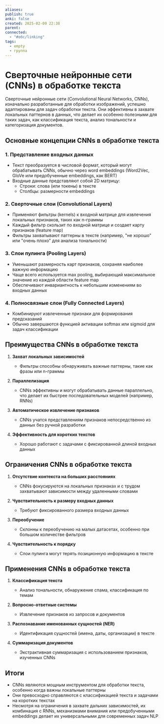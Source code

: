 ```yaml
---
aliases: 
publish: true
anki: false
created: 2025-02-09 22:38
parent: 
connected:
  - "#обс/linking"
tags:
  - empty
  - группа
---
```


# Сверточные нейронные сети (CNNs) в обработке текста

Сверточные нейронные сети (Convolutional Neural Networks, CNNs), изначально разработанные для обработки изображений, успешно адаптированы для задач обработки текста. Они эффективны в захвате локальных паттернов в данных, что делает их особенно полезными для таких задач, как классификация текста, анализ тональности и категоризация документов.

## Основные концепции CNNs в обработке текста

### 1. Представление входных данных
- Текст преобразуется в числовой формат, который могут обрабатывать CNNs, обычно через word embeddings (Word2Vec, GloVe или предобученные embeddings, как BERT)
- Входные данные представляют собой 2D матрицу:
  - Строки: слова (или токены) в тексте
  - Столбцы: размерности embeddings

### 2. Сверточные слои (Convolutional Layers)
- Применяют фильтры (kernels) к входной матрице для извлечения локальных признаков, таких как n-граммы
- Каждый фильтр скользит по входной матрице и создает карту признаков (feature map)
- Фильтры захватывают паттерны в тексте (например, "не хорошо" или "очень плохо" для анализа тональности)

### 3. Слои пулинга (Pooling Layers)
- Уменьшают размерность карт признаков, сохраняя наиболее важную информацию
- Чаще всего используется max pooling, выбирающий максимальное значение из каждой области feature map
- Обеспечивают инвариантность к небольшим изменениям во входных данных

### 4. Полносвязные слои (Fully Connected Layers)
- Комбинируют извлеченные признаки для формирования предсказаний
- Обычно завершаются функцией активации softmax или sigmoid для задач классификации

## Преимущества CNNs в обработке текста

1. **Захват локальных зависимостей**
   - Фильтры способны обнаруживать важные паттерны, такие как фразы или n-граммы

2. **Параллелизация**
   - CNNs эффективны и могут обрабатывать данные параллельно, что делает их быстрее последовательных моделей (например, RNNs)

3. **Автоматическое извлечение признаков**
   - CNNs учатся представлениям признаков непосредственно из данных без ручной разработки

4. **Эффективность для коротких текстов**
   - Хорошо работают с задачами с фиксированной длиной входных данных

## Ограничения CNNs в обработке текста

1. **Отсутствие контекста на больших расстояниях**
   - CNNs фокусируются на локальных признаках и с трудом захватывают зависимости между удаленными словами

2. **Чувствительность к размеру входных данных**
   - Требуют фиксированного размера входных данных

3. **Переобучение**
   - Склонны к переобучению на малых датасетах, особенно при большом количестве фильтров

4. **Чувствительность к порядку**
   - Слои пулинга могут терять позиционную информацию в тексте

## Применения CNNs в обработке текста

1. **Классификация текста**
   - Анализ тональности, обнаружение спама, классификация по темам

2. **Вопросно-ответные системы**
   - Извлечение признаков из запросов и документов

3. **Распознавание именованных сущностей (NER)**
   - Идентификация сущностей (имена, даты, организации) в тексте

4. **Суммаризация документов**
   - Экстрактивная суммаризация с использованием признаков, изученных CNNs

## Итоги

- CNNs являются мощным инструментом для обработки текста, особенно когда важны локальные паттерны
- Они превосходно справляются с классификацией текста и задачами на коротких текстах
- Несмотря на ограничения в захвате дальних зависимостей, их комбинация с RNNs, механизмами внимания или предобученными embeddings делает их универсальными для современных задач NLP